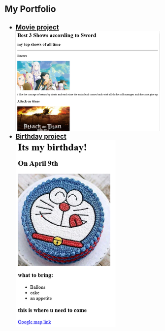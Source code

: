 <!DOCTYPE html> 
<html lang="en"> 
    <head> 
        <meta charset="UTF-8"> 
        <title>Portfolio sword </title> 
    </head> 
    <body> 
        <h1>My Portfolio</h1> 
        <h2> 
            <ul> 
                <li> 
                    <a href="/introduction of html/movie project.html">Movie project</a> 
                    <img src="/introduction of html/Movie project ss.png"> 
                </li> 
                <li> 
                    <a href="/intermediate html/birthday project">Birthday project</a> 
                    <img src="/intermediate html/birthday project ss.png"> 
                </li> 
            </ul> 
        </h2> 
    </body> 
</html> 
